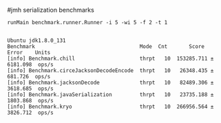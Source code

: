 #jmh serialization benchmarks

    runMain benchmark.runner.Runner -i 5 -wi 5 -f 2 -t 1

    
    Ubuntu jdk1.8.0_131
    Benchmark                                  Mode  Cnt       Score     Error    Units
    [info] Benchmark.chill                     thrpt   10  153285.711 ± 6181.098  ops/s
    [info] Benchmark.circeJacksonDecodeEncode  thrpt   10   26348.435 ±  681.726  ops/s
    [info] Benchmark.jacksonDecode             thrpt   10   82489.306 ± 3618.685  ops/s
    [info] Benchmark.javaSerialization         thrpt   10   23735.188 ± 1803.868  ops/s
    [info] Benchmark.kryo                      thrpt   10  266956.564 ± 3826.712  ops/s
    
